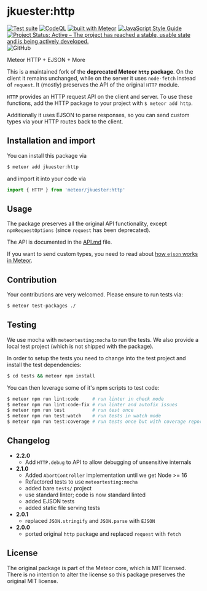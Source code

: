 # jkuester:http

[![Test suite](https://github.com/jankapunkt/meteor-http/actions/workflows/testsuite.yml/badge.svg)](https://github.com/jankapunkt/meteor-http/actions/workflows/testsuite.yml)
[![CodeQL](https://github.com/jankapunkt/meteor-http/actions/workflows/codeql-analysis.yml/badge.svg)](https://github.com/jankapunkt/meteor-http/actions/workflows/codeql-analysis.yml)
[![built with Meteor](https://img.shields.io/badge/Meteor-package-green?logo=meteor&logoColor=white)](https://atmospherejs.com/leaonline/oauth2-server)
[![JavaScript Style Guide](https://img.shields.io/badge/code_style-standard-brightgreen.svg)](https://standardjs.com)
[![Project Status: Active – The project has reached a stable, usable state and is being actively developed.](https://www.repostatus.org/badges/latest/active.svg)](https://www.repostatus.org/#active)
![GitHub](https://img.shields.io/github/license/jankapunkt/meteor-http)

Meteor HTTP + EJSON + More

This is a maintained fork of the **deprecated Meteor `http` package**.
On the client it remains unchanged, while on the server it uses `node-fetch` 
instead of `request`.
It (mostly) preserves the API of the original `HTTP` module.

`HTTP` provides an HTTP request API on the client and server.  To use
these functions, add the HTTP package to your project with `$ meteor add http`.

Additionally it uses EJSON to parse responses, so you can send custom types via
your HTTP routes back to the client. 

## Installation and import

You can install this package via

```bash
$ meteor add jkuester:http
```

and import it into your code via

```javascript
import { HTTP } from 'meteor/jkuester:http'
```

## Usage

The package preserves all the original API functionality, except 
`npmRequestOptions` (since `request` has been deprecated).

The API is documented in the [API.md](./API.md) file.

If you want to send custom types, you need to read about [how `ejson` works in
Meteor](https://docs.meteor.com/api/ejson.html).

## Contribution

Your contributions are very welcomed. Please ensure to run tests via:

```bash
$ meteor test-packages ./ 
```


## Testing

We use mocha with `meteortesting:mocha` to run the tests. 
We also provide a local test project (which is not shipped with the package).

In order to setup the tests you need to change into the test project and install
the test dependencies: 

```bash
$ cd tests && meteor npm install
```

You can then leverage some of it's npm scripts to test code:

```bash
$ meteor npm run lint:code     # run linter in check mode
$ meteor npm run lint:code-fix # run linter and autofix issues
$ meteor npm run test          # run test once
$ meteor npm run test:watch    # run tests in watch mode
$ meteor npm run test:coverage # run tests once but with coverage report
```


## Changelog

- **2.2.0**
  - Add `HTTP.debug` to API to allow debugging of unsensitive internals
- **2.1.0**
  - Added `AbortController` implementation until we get Node >= 16
  - Refactored tests to use `meteortesting:mocha`
  - added bare `tests/` project
  - use standard linter; code is now standard linted
  - added EJSON tests
  - added static file serving tests
- **2.0.1**
  - replaced `JSON.stringify` and `JSON.parse` with `EJSON`
- **2.0.0**
  - ported original `http` package and replaced `request` with `fetch`

## License

The original package is part of the Meteor core, which is MIT licensed. There
is no intention to alter the license so this package preserves the original
MIT license.
